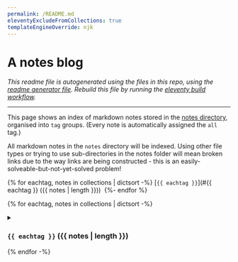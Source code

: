 ```yaml
---
permalink: /README.md
eleventyExcludeFromCollections: true
templateEngineOverride: njk
---
```

# A notes blog

_This readme file is autogenerated using the files in this repo, using the [readme generator file](/base/create-readme.md). Rebuild this file by running the [eleventy build workflow](learn/actions/workflows/eleventy-build.yaml)._

---

This page shows an index of markdown notes stored in the [notes directory](/base/notes/), organised into `tag` groups. (Every note is automatically assigned the `all` tag.)

All markdown notes in the `notes` directory will be indexed. Using other file types or trying to use sub-directories in the notes folder will mean broken links due to the way links are being constructed - this is an easily-solveable-but-not-yet-solved problem!

{% for eachtag, notes in collections | dictsort -%}
[`{{ eachtag }}`](#{{ eachtag }} ({{ notes | length }}))&nbsp;
{%- endfor %}

{% for eachtag, notes in collections | dictsort -%}
<details>
<summary>

### `{{ eachtag }}` ({{ notes | length }})</summary>
{% for note in notes | reverse -%}
- [{{ note.data.title }}](/base/notes/{{ note.page.fileSlug }}.md) ({{ note.page.date | myDate }})
  {%- for tag in note.data.tags %} `{{ tag }}`{% endfor %}
{% endfor -%}
---
</details>
{% endfor -%}

